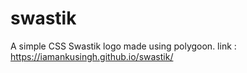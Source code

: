 # swastik
A simple CSS Swastik logo made using polygoon.
link : https://iamankusingh.github.io/swastik/
